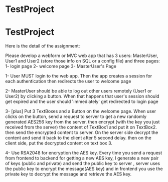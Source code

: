 # TestProject
# TestProject
Here is the detail of the assignment:

Please develop a webform or MVC web app that has 3 users: MasterUser, User1 and User2 (store those info on SQL or a config file) and three pages: 1- login page 2- welcome page 3- MasterUser's Page

1- User MUST login to the web app. Then the app creates a session for each authentication then redirects the user to welcome page

2- MasterUser should be able to log out other users remotely (User1 or User2) by clicking a button. When that happens that  user's session should get expired and the user should 'immediately' get redirected to login page

3- [plus] Put 3 TextBoxes and a Button on the welcome page. When user clicks on the button, send a request to server to get a new randomly generated AES256 key from the server. then encrypt (with the key you just received from the server) the content of TextBox1 and put it on TextBox2. then send the encrypted content to server. On the server side decrypt the content and send it back to the client after 5 second delay. then on the client side, put the decrypted content on text box 3. 

4- Use RSA2048 for encryption the AES key. Every time you send a request from frontend to backend for getting a new AES key, I generate a new pair of keys (public and private) and send the public key to server , server uses the public key to encrypt the message(AES key) and in frontend you use the private key to decrypt the message and retrieve the AES key.
